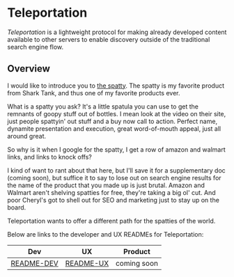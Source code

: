 # Teleportation

*Teleportation* is a lightweight protocol for making already developed content available to other servers to enable discovery outside of the traditional search engine flow.

## Overview

I would like to introduce you to [the spatty][spatty].
The spatty is my favorite product from Shark Tank, and thus one of my favorite products ever.

What is a spatty you ask?
It's a little spatula you can use to get the remnants of goopy stuff out of bottles. 
I mean look at the video on their site, just people spattyin' out stuff and a buy now call to action.
Perfect name, dynamite presentation and execution, great word-of-mouth appeal, just all around great.

So why is it when I google for the spatty, I get a row of amazon and walmart links, and links to knock offs?

I kind of want to rant about that here, but I'll save it for a supplementary doc (coming soon), but suffice it to say to lose out on search engine results for the name of the product that you made up is just brutal.
Amazon and Walmart aren't shelving spatties for free, they're taking a big ol' cut.
And poor Cheryl's got to shell out for SEO and marketing just to stay up on the board.

Teleportation wants to offer a different path for the spatties of the world.

Below are links to the developer and UX READMEs for Teleportation:

| Dev          | UX          | Product     |
|--------------|-------------|-------------|
| [README-DEV] | [README-UX] | coming soon |

[README-DEV]: ./README-DEV.md
[README-UX]: ./README-UX.md
[spatty]: https://thespatty.com/

